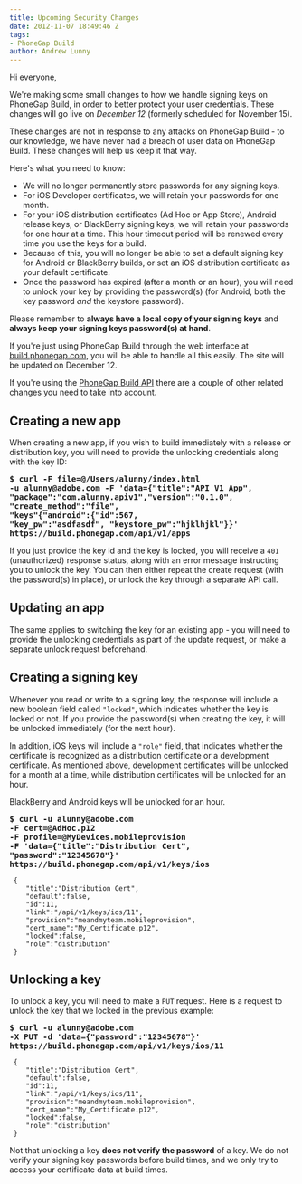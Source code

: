 ```yaml
---
title: Upcoming Security Changes
date: 2012-11-07 18:49:46 Z
tags:
- PhoneGap Build
author: Andrew Lunny
---
```


Hi everyone,

We're making some small changes to how we handle signing keys on PhoneGap Build,
in order to better protect your user credentials. These changes will go live on
_December 12_ (formerly scheduled for November 15).

These changes are not in response to any attacks on PhoneGap Build - to
our knowledge, we have never had a breach of user data on PhoneGap Build. These
changes will help us keep it that way.

Here's what you need to know:

* We will no longer permanently store passwords for any signing keys.
* For iOS Developer certificates, we will retain your passwords for one month.
* For your iOS distribution certificates (Ad Hoc or App Store), Android release
keys, or BlackBerry signing keys, we will retain your passwords for one hour at
a time. This hour timeout period will be renewed every time you use the keys
for a build.
* Because of this, you will no longer be able to set a default signing key for
Android or BlackBerry builds, or set an iOS distribution certificate as your
default certificate.
* Once the password has expired (after a month or an hour), you will need to
unlock your key by providing the password(s) (for Android, both the key password
_and_ the keystore password).

Please remember to __always have a local copy of your signing keys__ and
__always keep your signing keys password(s) at hand__.

If you're just using PhoneGap Build through the web interface at
[build.phonegap.com](https://build.phonegap.com), you will be able to handle all
this easily. The site will be updated on December 12.

If you're using the [PhoneGap Build API](https://build.phonegap.com/docs/api)
there are a couple of other related changes you need to take into account.

<!-- end-slug -->

## Creating a new app

When creating a new app, if you wish to build immediately with a release or
distribution key, you will need to provide the unlocking credentials along with
the key ID:

<pre><strong>$ curl -F file=@/Users/alunny/index.html
-u alunny@adobe.com -F 'data={"title":"API V1 App",
"package":"com.alunny.apiv1","version":"0.1.0",
"create_method":"file",
"keys"{"android":{"id":567,
"key_pw":"asdfasdf", "keystore_pw":"hjklhjkl"}}'
https://build.phonegap.com/api/v1/apps</strong></pre>

If you just provide the key id and the key is locked, you will receive a `401`
(unauthorized) response status, along with an error message instructing you to
unlock the key. You can then either repeat the create request (with the
password(s) in place), or unlock the key through a separate API call.

## Updating an app

The same applies to switching the key for an existing app - you will need to
provide the unlocking credentials as part of the update request, or make a
separate unlock request beforehand.

## Creating a signing key

Whenever you read or write to a signing key, the response will include a new
boolean field called `"locked"`, which indicates whether the key is locked or
not. If you provide the password(s) when creating the key, it will be unlocked
immediately (for the next hour).

In addition, iOS keys will include a `"role"` field, that indicates whether the
certificate is recognized as a distribution certificate or a development
certificate. As mentioned above, development certificates will be unlocked for a
month at a time, while distribution certificates will be unlocked for an hour.

BlackBerry and Android keys will be unlocked for an hour.

<pre><strong>$ curl -u alunny@adobe.com
-F cert=@AdHoc.p12
-F profile=@MyDevices.mobileprovision
-F 'data={"title":"Distribution Cert",
"password":"12345678"}'
https://build.phonegap.com/api/v1/keys/ios</strong></pre>
     {
        "title":"Distribution Cert",
        "default":false,
        "id":11,
        "link":"/api/v1/keys/ios/11",
        "provision":"meandmyteam.mobileprovision",
        "cert_name":"My_Certificate.p12",
        "locked":false,
        "role":"distribution"
     }

## Unlocking a key

To unlock a key, you will need to make a `PUT` request. Here is a request to
unlock the key that we locked in the previous example:

<pre><strong>$ curl -u alunny@adobe.com
-X PUT -d 'data={"password":"12345678"}'
https://build.phonegap.com/api/v1/keys/ios/11</strong></pre>
     {
        "title":"Distribution Cert",
        "default":false,
        "id":11,
        "link":"/api/v1/keys/ios/11",
        "provision":"meandmyteam.mobileprovision",
        "cert_name":"My_Certificate.p12",
        "locked":false,
        "role":"distribution"
     }

Not that unlocking a key __does not verify the password__ of a key. We do not
verify your signing key passwords before build times, and we only try to access
your certificate data at build times.
